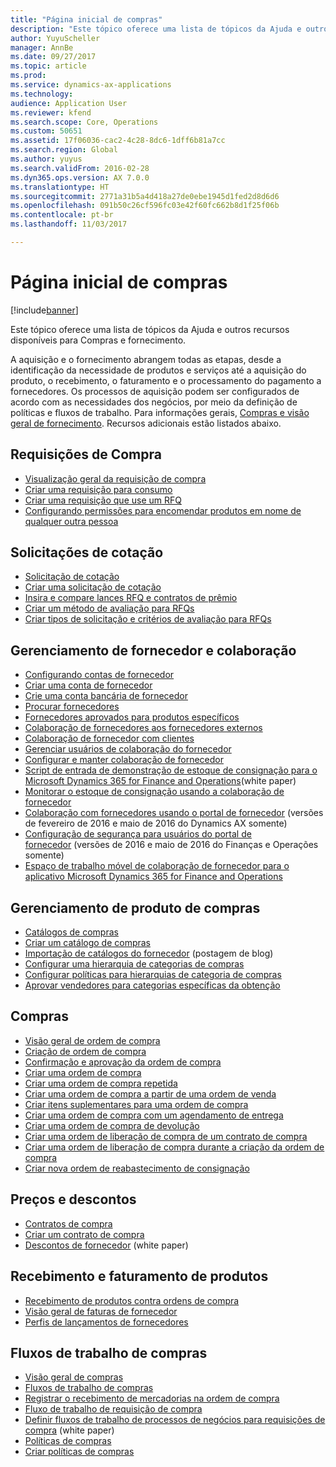 ```yaml
---
title: "Página inicial de compras"
description: "Este tópico oferece uma lista de tópicos da Ajuda e outros recursos disponíveis para Compras e fornecimento."
author: YuyuScheller
manager: AnnBe
ms.date: 09/27/2017
ms.topic: article
ms.prod: 
ms.service: dynamics-ax-applications
ms.technology: 
audience: Application User
ms.reviewer: kfend
ms.search.scope: Core, Operations
ms.custom: 50651
ms.assetid: 17f06036-cac2-4c28-8dc6-1dff6b81a7cc
ms.search.region: Global
ms.author: yuyus
ms.search.validFrom: 2016-02-28
ms.dyn365.ops.version: AX 7.0.0
ms.translationtype: HT
ms.sourcegitcommit: 2771a31b5a4d418a27de0ebe1945d1fed2d8d6d6
ms.openlocfilehash: 091b50c26cf596fc03e42f60fc662b8d1f25f06b
ms.contentlocale: pt-br
ms.lasthandoff: 11/03/2017

---
```


# <a name="procurement-and-sourcing-home-page"></a>Página inicial de compras

[!include[banner](../includes/banner.md)]


Este tópico oferece uma lista de tópicos da Ajuda e outros recursos disponíveis para Compras e fornecimento.

A aquisição e o fornecimento abrangem todas as etapas, desde a identificação da necessidade de produtos e serviços até a aquisição do produto, o recebimento, o faturamento e o processamento do pagamento a fornecedores. Os processos de aquisição podem ser configurados de acordo com as necessidades dos negócios, por meio da definição de políticas e fluxos de trabalho. Para informações gerais, [Compras e visão geral de fornecimento](procurement-sourcing-overview.md). Recursos adicionais estão listados abaixo.

## <a name="purchase-requisitions"></a>Requisições de Compra
-   [Visualização geral da requisição de compra](purchase-requisitions-overview.md)
-   [Criar uma requisição para consumo](tasks/create-requisition-consumption.md)
-   [Criar uma requisição que use um RFQ](tasks/create-requisition-uses-rfq.md)
-   [Configurando permissões para encomendar produtos em nome de qualquer outra pessoa](tasks/set-up-permissions-ordering-products.md)

## <a name="requests-for-quotation"></a>Solicitações de cotação
-   [Solicitação de cotação](request-quotations.md)
-   [Criar uma solicitação de cotação](tasks/create-request-quotation.md)
-   [Insira e compare lances RFQ e contratos de prêmio](tasks/enter-compare-rfq-bids-award-contracts.md)
-   [Criar um método de avaliação para RFQs](tasks/create-scoring-method-rfqs.md)
-   [Criar tipos de solicitação e critérios de avaliação para RFQs](tasks/create-solicitation-types-scoring-criteria-rfqs.md)

## <a name="vendor-management-and-collaboration"></a>Gerenciamento de fornecedor e colaboração
-   [Configurando contas de fornecedor](set-up-vendor-accounts.md)
-   [Criar uma conta de fornecedor](tasks/create-vendor-account.md)
-   [Crie uma conta bancária de fornecedor](tasks/create-vendor-bank-account.md)
-   [Procurar fornecedores](tasks/search-vendors.md)
-   [Fornecedores aprovados para produtos específicos](tasks/approve-vendors-specific-products.md)
-   [Colaboração de fornecedores aos fornecedores externos](vendor-collaboration-work-external-vendors.md)
-   [Colaboração de fornecedor com clientes](vendor-collaboration-work-customers-dynamics-365-operations.md)
-   [Gerenciar usuários de colaboração do fornecedor](manage-vendor-collaboration-users.md)
-   [Configurar e manter colaboração de fornecedor](set-up-maintain-vendor-collaboration.md)
-   [Script de entrada de demonstração de estoque de consignação para o Microsoft Dynamics 365 for Finance and Operations](https://mbs.microsoft.com/customersource/northamerica/AX/learning/documentation/white-papers/InboundConsignmentInventoryDemoScriptDynamics365Operations)(white paper)
-   [Monitorar o estoque de consignação usando a colaboração de fornecedor](../inventory/tasks/monitor-consignment-inventory-vendor-collaboration.md)
-   [Colaboração com fornecedores usando o portal de fornecedor](collaborate-vendors-vendor-portal.md) (versões de fevereiro de 2016 e maio de 2016 do Dynamics AX somente)
-   [Configuração de segurança para usuários do portal de fornecedor](configure-security-vendor-portal-users.md) (versões de 2016 e maio de 2016 do Finanças e Operações somente)
-   [Espaço de trabalho móvel de colaboração de fornecedor para o aplicativo Microsoft Dynamics 365 for Finance and Operations](vendor-collaboration-mobile-workspace.md)

## <a name="procurement-product-management"></a>Gerenciamento de produto de compras
-   [Catálogos de compras](procurement-catalogs.md)
-   [Criar um catálogo de compras](tasks/create-procurement-catalog.md)
-   [Importação de catálogos do fornecedor](https://blogs.msdn.microsoft.com/dynamicsaxscm/2016/05/25/vendor-catalogs-in-dynamics-ax/) (postagem de blog)
-   [Configurar uma hierarquia de categorias de compras](tasks/set-up-procurement-category-hierarchy.md)
-   [Configurar políticas para hierarquias de categoria de compras](tasks/set-up-policies-procurement-category-hierarchies.md)
-   [Aprovar vendedores para categorias específicas da obtenção](tasks/approve-vendors-specific-procurement-categories.md)

## <a name="procurement"></a>Compras
-   [Visão geral de ordem de compra](purchase-order-overview.md)
-   [Criação de ordem de compra](purchase-order-creation.md)
-   [Confirmação e aprovação da ordem de compra](purchase-order-approval-confirmation.md)
-   [Criar uma ordem de compra](tasks/create-purchase-order.md)
-   [Criar uma ordem de compra repetida](tasks/create-repeat-purchase-order.md)
-   [Criar uma ordem de compra a partir de uma ordem de venda](../sales-marketing/tasks/create-purchase-order-sales-order.md)
-   [Criar itens suplementares para uma ordem de compra](tasks/create-purchase-order-one-time-supplier.md)
-   [Criar uma ordem de compra com um agendamento de entrega](tasks/create-purchase-order-delivery-schedule.md)
-   [Criar uma ordem de compra de devolução](tasks/create-purchase-return-order.md)
-   [Criar uma ordem de liberação de compra de um contrato de compra](tasks/create-purchase-release-order-purchase-agreement.md)
-   [Criar uma ordem de liberação de compra durante a criação da ordem de compra](tasks/create-purchase-release-order-creating-purchase-order.md)
-   [Criar nova ordem de reabastecimento de consignação](../inventory/tasks/create-consignment-replenishment-order.md)

## <a name="prices-and-discounts"></a>Preços e descontos
-   [Contratos de compra](purchase-agreements.md)
-   [Criar um contrato de compra](tasks/create-purchase-agreement.md)
-   [Descontos de fornecedor](https://mbs.microsoft.com/customersource/northamerica/AX/learning/documentation/white-papers/Vendor_rebates) (white paper)

## <a name="product-receipt-and-invoicing"></a>Recebimento e faturamento de produtos
-   [Recebimento de produtos contra ordens de compra](product-receipt-against-purchase-orders.md)
-   [Visão geral de faturas de fornecedor](../../financials/accounts-payable/vendor-invoices-overview.md)
-   [Perfis de lançamentos de fornecedores](../../financials/accounts-payable/vendor-posting-profiles.md)

## <a name="procurement-and-sourcing-workflows"></a>Fluxos de trabalho de compras
-   [Visão geral de compras](procurement-sourcing-overview.md)
-   [Fluxos de trabalho de compras](procurement-sourcing-workflows.md)
-   [Registrar o recebimento de mercadorias na ordem de compra](tasks/record-receipt-goods-purchase-order.md)
-   [Fluxo de trabalho de requisição de compra](purchase-requisitions-workflow.md)
-   [Definir fluxos de trabalho de processos de negócios para requisições de compra](https://mbs.microsoft.com/customersource/Global/AX/learning/documentation/white-papers/Defining_business_process_workflows_for_purchase_requisitions) (white paper)
-   [Políticas de compras](purchase-policies.md)
-   [Criar políticas de compras](tasks/create-purchasing-policies.md)







